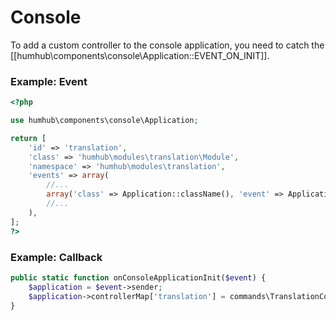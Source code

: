 Console
=======

To add a custom controller to the console application, you need to catch the [[humhub\components\console\Application::EVENT_ON_INIT]].


### Example: Event 

```php
<?php

use humhub\components\console\Application;

return [
    'id' => 'translation',
    'class' => 'humhub\modules\translation\Module',
    'namespace' => 'humhub\modules\translation',
    'events' => array(
	    //...
        array('class' => Application::className(), 'event' => Application::EVENT_ON_INIT, 'callback' => array('humhub\modules\translation\Module', 'onConsoleApplicationInit')),
        //...
    ),
];
?>
```

### Example: Callback

```php
public static function onConsoleApplicationInit($event) {
    $application = $event->sender;
    $application->controllerMap['translation'] = commands\TranslationController::className();
}

```